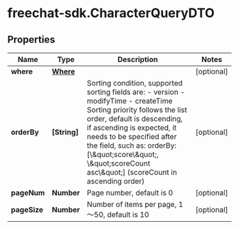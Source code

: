 # freechat-sdk.CharacterQueryDTO

## Properties

Name | Type | Description | Notes
------------ | ------------- | ------------- | -------------
**where** | [**Where**](Where.md) |  | [optional] 
**orderBy** | **[String]** | Sorting condition, supported sorting fields are: - version - modifyTime - createTime  Sorting priority follows the list order, default is descending, if ascending is expected, it needs to be specified after the field, such as: orderBy: [\\\&quot;score\\\&quot;, \\\&quot;scoreCount asc\\\&quot;] (scoreCount in ascending order)  | [optional] 
**pageNum** | **Number** | Page number, default is 0 | [optional] 
**pageSize** | **Number** | Number of items per page, 1～50, default is 10 | [optional] 


